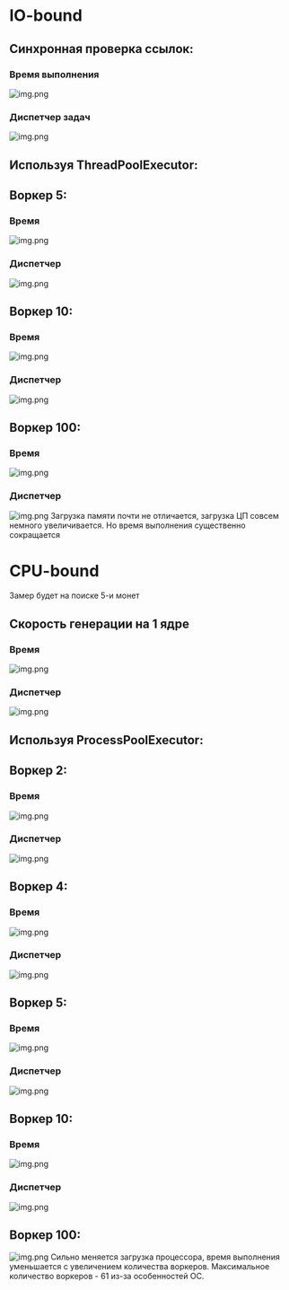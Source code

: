 # IO-bound 
## Синхронная проверка ссылок:
### Время выполнения
![img.png](Screens/io_time1.png)
### Диспетчер задач
![img.png](Screens/io_tm1.png)
## Используя ThreadPoolExecutor:
## Воркер 5:
### Время
![img.png](Screens/io_time2.png)
### Диспетчер
![img.png](Screens/io_tm2.png)
## Воркер 10:
### Время
![img.png](Screens/io_time3.png)
### Диспетчер
![img.png](Screens/io_tm3.png)
## Воркер 100:
### Время 
![img.png](Screens/io_time4.png)
### Диспетчер
![img.png](Screens/io_tm4.png)
Загрузка памяти почти не отличается, загрузка ЦП совсем немного увеличивается. Но время выполнения существенно сокращается
# CPU-bound
Замер будет на поиске 5-и монет
## Скорость генерации на 1 ядре
### Время
![img.png](Screens/cpu_time1.png)
### Диспетчер
![img.png](Screens/cpu_tm1.png)
## Используя ProcessPoolExecutor:
## Воркер 2:
### Время
![img.png](Screens/cpu_time2.png)
### Диспетчер
![img.png](Screens/cpu_tm2.png)
## Воркер 4:
### Время
![img.png](Screens/cpu_time3.png)
### Диспетчер
![img.png](Screens/cpu_tm3.png)
## Воркер 5:
### Время
![img.png](Screens/cpu_time4.png)
### Диспетчер
![img.png](Screens/cpu_tm4.png)
## Воркер 10:
### Время
![img.png](Screens/cpu_time5.png)
### Диспетчер
![img.png](Screens/cpu_tm5.png)
## Воркер 100:
![img.png](Screens/cpu_time6.png)
Сильно меняется загрузка процессора, время выполнения уменьшается с увеличением количества воркеров. Максимальное количество воркеров - 61 из-за особенностей ОС. 